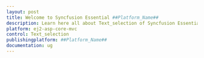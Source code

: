 ```yaml
---
layout: post
title: Welcome to Syncfusion Essential ##Platform_Name##
description: Learn here all about Text_selection of Syncfusion Essential ##Platform_Name## widgets based on HTML5 and jQuery.
platform: ej2-asp-core-mvc
control: Text_selection
publishingplatform: ##Platform_Name##
documentation: ug
---
```



